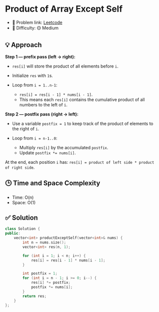 # Product of Array Except Self

- 🧩 Problem link: [Leetcode](https://neetcode.io/problems/products-of-array-discluding-self/)
- 🚦 Difficulty: 🟡 Medium

## 💡 Approach

**Step 1 — prefix pass (left → right):**

- `res[i]` will store the product of all elements before `i`.
- Initialize `res` with `1`s.
- Loop from `i = 1..n-1`:

  - `res[i] = res[i - 1] * nums[i - 1]`.
  - This means each `res[i]` contains the cumulative product of all numbers to the left of `i`.

**Step 2 — postfix pass (right → left):**

- Use a variable `postfix = 1` to keep track of the product of elements to the right of `i`.
- Loop from `i = n-1..0`:

  - Multiply `res[i]` by the accumulated `postfix`.
  - Update `postfix *= nums[i]`.

At the end, each position `i` has:
`res[i] = product of left side * product of right side`.

## 🕒 Time and Space Complexity

- Time: O(n)
- Space: O(1)

## ✅ Solution

```cpp
class Solution {
public:
    vector<int> productExceptSelf(vector<int>& nums) {
        int n = nums.size();
        vector<int> res(n, 1);

        for (int i = 1; i < n; i++) {
            res[i] = res[i - 1] * nums[i - 1];
        }

        int postfix = 1;
        for (int i = n - 1; i >= 0; i--) {
            res[i] *= postfix;
            postfix *= nums[i];
        }
        return res;
    }
};
```
